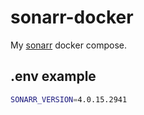 # sonarr-docker

My [sonarr](https://sonarr.tv/) docker compose.

## .env example

```bash
SONARR_VERSION=4.0.15.2941
```
